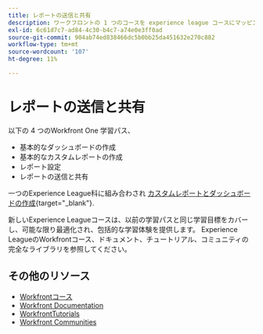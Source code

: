 ```yaml
---
title: レポートの送信と共有
description: ワークフロントの 1 つのコースを experience league コースにマッピング
exl-id: 6c61d7c7-ad84-4c30-b4c7-a74e0e3ff0ad
source-git-commit: 904ab74ed838466dc5b0bb25da451632e270c882
workflow-type: tm+mt
source-wordcount: '107'
ht-degree: 11%

---
```


# レポートの送信と共有

以下の 4 つのWorkfront One 学習パス、

* 基本的なダッシュボードの作成
* 基本的なカスタムレポートの作成
* レポート設定
* レポートの送信と共有

一つのExperience League科に組み合わされ [カスタムレポートとダッシュボードの作成](https://experienceleague.adobe.com/?recommended=Workfront-U-1-2022.3.reporting){target="_blank"}.

新しいExperience Leagueコースは、以前の学習パスと同じ学習目標をカバーし、可能な限り最適化され、包括的な学習体験を提供します。  Experience LeagueのWorkfrontコース、ドキュメント、チュートリアル、コミュニティの完全なライブラリを参照してください。

## その他のリソース

* [Workfrontコース](https://experienceleague.adobe.com/?lang=en&amp;Solution=Workfront#courses)
* [Workfront Documentation](https://experienceleague.adobe.com/docs/workfront.html)
* [WorkfrontTutorials](https://experienceleague.adobe.com/docs/workfront-learn/tutorials-workfront/home.html)
* [Workfront Communities](https://experienceleaguecommunities.adobe.com/t5/workfront/ct-p/workfront)
